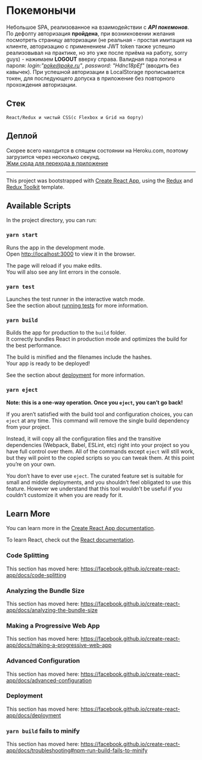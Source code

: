 # Покемонычи

Небольшое SPA, реализованное на взаимодействии с **_API покемонов_**.
По дефолту авторизация **пройдена**, при возникновении желания посмотреть страницу авторизации (не реальная - простая имитация на клиенте, авторизацию с применением JWT token также успешно реализовывал на практике, но это уже после приёма на работу, sorry guys) - нажимаем **LOGOUT** вверху справа. Валидная пара логина и пароля: _login:"poke@poke.ru"_, _password: "Hdnc18pEf"_ (вводить без кавычек). При успешной авторизации в LocalStorage прописывается токен, для последующего допуска в приложение без повторного прохождения авторизации.

## Стек

`React/Redux и чистый CSS(с Flexbox и Grid на борту)`

## Деплой

Скорее всего находится в спящем состоянии на Heroku.com, поэтому загрузится через несколько секунд.<br />
[Жми сюда для перехода в приложение](https://pokemons-app-1.herokuapp.com)

---

This project was bootstrapped with [Create React App](https://github.com/facebook/create-react-app), using the [Redux](https://redux.js.org/) and [Redux Toolkit](https://redux-toolkit.js.org/) template.

## Available Scripts

In the project directory, you can run:

### `yarn start`

Runs the app in the development mode.<br />
Open [http://localhost:3000](http://localhost:3000) to view it in the browser.

The page will reload if you make edits.<br />
You will also see any lint errors in the console.

### `yarn test`

Launches the test runner in the interactive watch mode.<br />
See the section about [running tests](https://facebook.github.io/create-react-app/docs/running-tests) for more information.

### `yarn build`

Builds the app for production to the `build` folder.<br />
It correctly bundles React in production mode and optimizes the build for the best performance.

The build is minified and the filenames include the hashes.<br />
Your app is ready to be deployed!

See the section about [deployment](https://facebook.github.io/create-react-app/docs/deployment) for more information.

### `yarn eject`

**Note: this is a one-way operation. Once you `eject`, you can’t go back!**

If you aren’t satisfied with the build tool and configuration choices, you can `eject` at any time. This command will remove the single build dependency from your project.

Instead, it will copy all the configuration files and the transitive dependencies (Webpack, Babel, ESLint, etc) right into your project so you have full control over them. All of the commands except `eject` will still work, but they will point to the copied scripts so you can tweak them. At this point you’re on your own.

You don’t have to ever use `eject`. The curated feature set is suitable for small and middle deployments, and you shouldn’t feel obligated to use this feature. However we understand that this tool wouldn’t be useful if you couldn’t customize it when you are ready for it.

## Learn More

You can learn more in the [Create React App documentation](https://facebook.github.io/create-react-app/docs/getting-started).

To learn React, check out the [React documentation](https://reactjs.org/).

### Code Splitting

This section has moved here: https://facebook.github.io/create-react-app/docs/code-splitting

### Analyzing the Bundle Size

This section has moved here: https://facebook.github.io/create-react-app/docs/analyzing-the-bundle-size

### Making a Progressive Web App

This section has moved here: https://facebook.github.io/create-react-app/docs/making-a-progressive-web-app

### Advanced Configuration

This section has moved here: https://facebook.github.io/create-react-app/docs/advanced-configuration

### Deployment

This section has moved here: https://facebook.github.io/create-react-app/docs/deployment

### `yarn build` fails to minify

This section has moved here: https://facebook.github.io/create-react-app/docs/troubleshooting#npm-run-build-fails-to-minify
